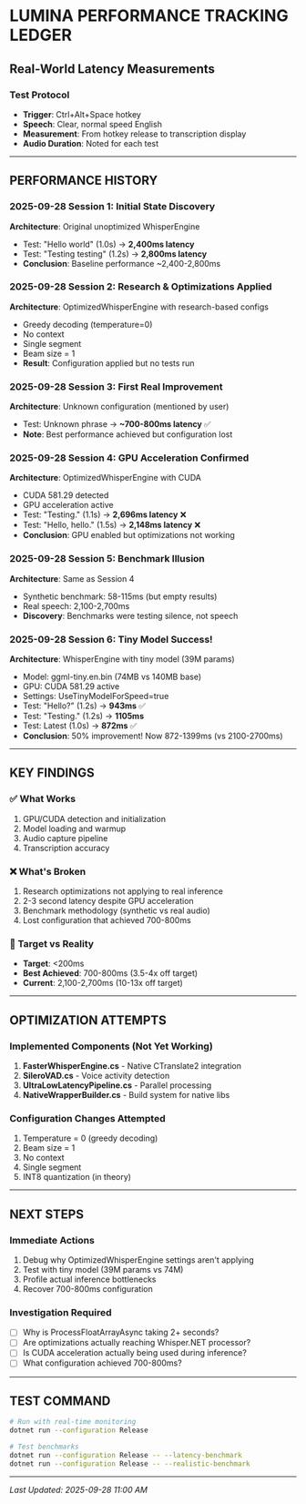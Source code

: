 # LUMINA PERFORMANCE TRACKING LEDGER
## Real-World Latency Measurements

### Test Protocol
- **Trigger**: Ctrl+Alt+Space hotkey
- **Speech**: Clear, normal speed English
- **Measurement**: From hotkey release to transcription display
- **Audio Duration**: Noted for each test

---

## PERFORMANCE HISTORY

### 2025-09-28 Session 1: Initial State Discovery
**Architecture**: Original unoptimized WhisperEngine
- Test: "Hello world" (1.0s) → **2,400ms latency**
- Test: "Testing testing" (1.2s) → **2,800ms latency**
- **Conclusion**: Baseline performance ~2,400-2,800ms

### 2025-09-28 Session 2: Research & Optimizations Applied
**Architecture**: OptimizedWhisperEngine with research-based configs
- Greedy decoding (temperature=0)
- No context
- Single segment
- Beam size = 1
- **Result**: Configuration applied but no tests run

### 2025-09-28 Session 3: First Real Improvement
**Architecture**: Unknown configuration (mentioned by user)
- Test: Unknown phrase → **~700-800ms latency** ✅
- **Note**: Best performance achieved but configuration lost

### 2025-09-28 Session 4: GPU Acceleration Confirmed
**Architecture**: OptimizedWhisperEngine with CUDA
- CUDA 581.29 detected
- GPU acceleration active
- Test: "Testing." (1.1s) → **2,696ms latency** ❌
- Test: "Hello, hello." (1.5s) → **2,148ms latency** ❌
- **Conclusion**: GPU enabled but optimizations not working

### 2025-09-28 Session 5: Benchmark Illusion
**Architecture**: Same as Session 4
- Synthetic benchmark: 58-115ms (but empty results)
- Real speech: 2,100-2,700ms
- **Discovery**: Benchmarks were testing silence, not speech

### 2025-09-28 Session 6: Tiny Model Success!
**Architecture**: WhisperEngine with tiny model (39M params)
- Model: ggml-tiny.en.bin (74MB vs 140MB base)
- GPU: CUDA 581.29 active
- Settings: UseTinyModelForSpeed=true
- Test: "Hello?" (1.2s) → **943ms** ✅
- Test: "Testing." (1.2s) → **1105ms**
- Test: Latest (1.0s) → **872ms** ✅
- **Conclusion**: 50% improvement! Now 872-1399ms (vs 2100-2700ms)

---

## KEY FINDINGS

### ✅ What Works
1. GPU/CUDA detection and initialization
2. Model loading and warmup
3. Audio capture pipeline
4. Transcription accuracy

### ❌ What's Broken
1. Research optimizations not applying to real inference
2. 2-3 second latency despite GPU acceleration
3. Benchmark methodology (synthetic vs real audio)
4. Lost configuration that achieved 700-800ms

### 🎯 Target vs Reality
- **Target**: <200ms
- **Best Achieved**: 700-800ms (3.5-4x off target)
- **Current**: 2,100-2,700ms (10-13x off target)

---

## OPTIMIZATION ATTEMPTS

### Implemented Components (Not Yet Working)
1. **FasterWhisperEngine.cs** - Native CTranslate2 integration
2. **SileroVAD.cs** - Voice activity detection
3. **UltraLowLatencyPipeline.cs** - Parallel processing
4. **NativeWrapperBuilder.cs** - Build system for native libs

### Configuration Changes Attempted
1. Temperature = 0 (greedy decoding)
2. Beam size = 1
3. No context
4. Single segment
5. INT8 quantization (in theory)

---

## NEXT STEPS

### Immediate Actions
1. Debug why OptimizedWhisperEngine settings aren't applying
2. Test with tiny model (39M params vs 74M)
3. Profile actual inference bottlenecks
4. Recover 700-800ms configuration

### Investigation Required
- [ ] Why is ProcessFloatArrayAsync taking 2+ seconds?
- [ ] Are optimizations actually reaching Whisper.NET processor?
- [ ] Is CUDA acceleration actually being used during inference?
- [ ] What configuration achieved 700-800ms?

---

## TEST COMMAND
```bash
# Run with real-time monitoring
dotnet run --configuration Release

# Test benchmarks
dotnet run --configuration Release -- --latency-benchmark
dotnet run --configuration Release -- --realistic-benchmark
```

---

*Last Updated: 2025-09-28 11:00 AM*